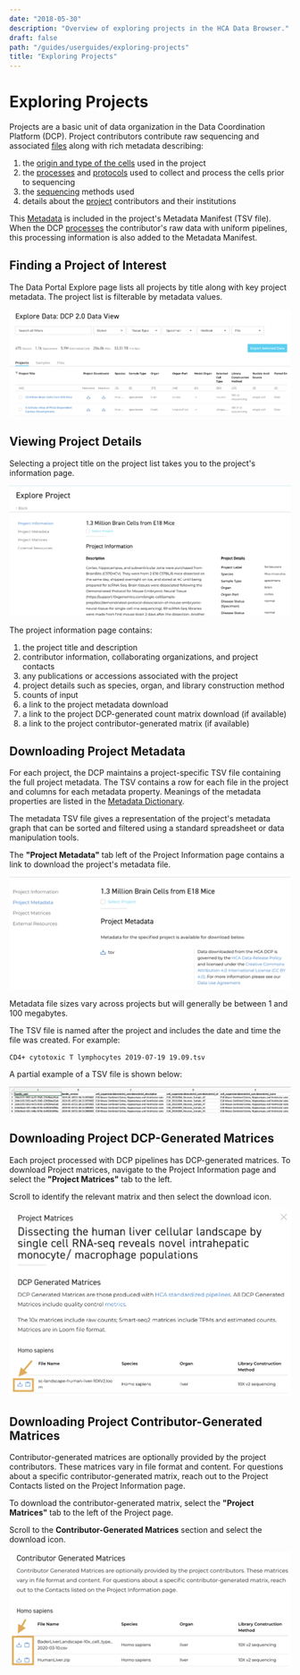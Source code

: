 ```yaml
---
date: "2018-05-30"
description: "Overview of exploring projects in the HCA Data Browser."
draft: false
path: "/guides/userguides/exploring-projects"
title: "Exploring Projects"
---
```


# Exploring Projects

Projects are a basic unit of data organization in the Data Coordination Platform (DCP). Project contributors contribute raw sequencing and associated [files](/metadata/dictionary/file/sequence_file) along with rich metadata describing:

1. the [origin and type of the cells](/metadata/dictionary/biomaterial/cell_line) used in the project
1. the [processes](/metadata/dictionary/process/analysis_process) and [protocols](/metadata/dictionary/protocol/aggregate_generation_protocol) used to collect and process the cells prior to sequencing
1. the [sequencing](/metadata/dictionary/protocol/sequencing_protocol) methods used
1. details about the [project](/metadata/dictionary/project/project) contributors and their institutions

This [Metadata](/metadata/dictionary/process/analysis_process) is included in the project's Metadata Manifest (TSV file). When the DCP [processes](/pipelines) the contributor's raw data with uniform pipelines, this processing information is also added to the Metadata Manifest.

## Finding a Project of Interest

The Data Portal Explore page lists all projects by title along with key project metadata. The project list is filterable by metadata values. 

![Browsing Projects in the Data Explorer](../_images/explore_dcp_2.png "Exploring Projects")


## Viewing Project Details

Selecting a project title on the project list takes you to the project's information page. 

![Viewing Project Information](../_images/Project_information.png "Project /Information")

The project information page contains:

1. the project title and description
1. contributor information, collaborating organizations, and project contacts
1. any publications or accessions associated with the project
1. project details such as species, organ, and library construction method
1. counts of input
1. a link to the project metadata download
1. a link to the project DCP-generated count matrix download (if available)
1. a link to the project contributor-generated matrix (if available)

## Downloading Project Metadata

For each project, the DCP maintains a project-specific TSV file containing the full project metadata. The TSV contains a row for each file in the project and columns for each metadata property. Meanings of the metadata properties are listed in the [Metadata Dictionary](/metadata).

The metadata TSV file gives a representation of the project's metadata graph that can be sorted and filtered using a standard spreadsheet or data manipulation tools.

The **"Project Metadata"** tab left of the Project Information page contains a link to download the project's metadata file.

![Project Metadata](../_images/project_metadata.png "Project Metadata")

Metadata file sizes vary across projects but will generally be between 1 and 100 megabytes.

The TSV file is named after the project and includes the date and time the file was created. For example:

``` 
CD4+ cytotoxic T lymphocytes 2019-07-19 19.09.tsv
```

A partial example of a TSV file is shown below:

![Partial Metadata tsv](../_images/metadata_tsv.png "TSV File")

## Downloading Project DCP-Generated Matrices

Each project processed with DCP pipelines has DCP-generated matrices. To download Project matrices, navigate to the Project Information page and select the **"Project Matrices"** tab to the left. 

Scroll to identify the relevant matrix and then select the download icon. 

![Project Matrices](../_images/dcp_generated_matrices.png "Project Matrices")


## Downloading Project Contributor-Generated Matrices

Contributor-generated matrices are optionally provided by the project contributors. These matrices vary in file format and content. For questions about a specific contributor-generated matrix, reach out to the Project Contacts listed on the Project Information page.

To download the contributor-generated matrix, select the **"Project Matrices"** tab to the left of the Project page. 

Scroll to the **Contributor-Generated Matrices** section and select the download icon.

![Contributor Matrices](../_images/contributor_matrices.png "Contributor Matrices")
